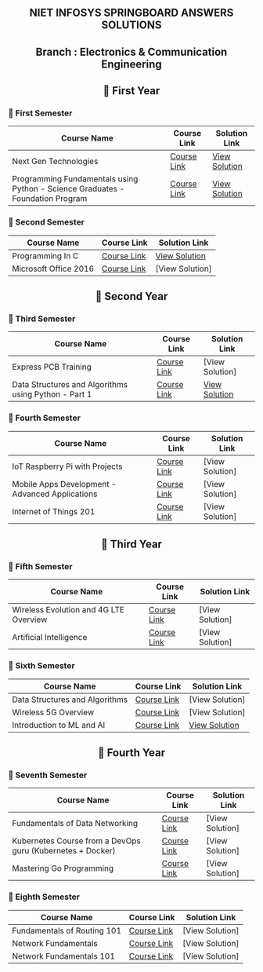 <div align="center">

  ## NIET INFOSYS SPRINGBOARD ANSWERS SOLUTIONS

  ## Branch : Electronics & Communication Engineering

  ## 🔷 First Year  

</div>

### 🔸 First Semester

| Course Name                                      | Course Link | Solution Link |
|------------------------------------------------|-------------|---------------|
| Next Gen Technologies                        | [Course Link](https://infyspringboard.onwingspan.com/web/en/app/toc/lex_auth_01255932461115801653_shared/overview) | [View Solution](https://github.com/DevGoyalG/NIET-Infosys-Springboard/tree/main/Next%20Gen%20Technologies) |
| Programming Fundamentals using Python - Science Graduates - Foundation Program                 | [Course Link](https://infyspringboard.onwingspan.com/web/en/app/toc/lex_auth_0127412552654028801068_shared/overview) | [View Solution](https://github.com/DevGoyalG/NIET-Infosys-Springboard/tree/main/Programming%20Fundamentals%20using%20Python%20-%20Science%20Graduates%20-%20Foundation%20Program) |

### 🔸 Second Semester

| Course Name                                      | Course Link | Solution Link |
|------------------------------------------------|-------------|---------------|
| Programming In C                        | [Course Link](https://infyspringboard.onwingspan.com/web/en/app/toc/lex_auth_012996602861608960271_shared/overview) | [View Solution](https://github.com/DevGoyalG/NIET-Infosys-Springboard/tree/main/Programming%20in%20C) |
| Microsoft Office 2016                 | [Course Link](https://infyspringboard.onwingspan.com/web/en/app/toc/lex_auth_01384339925970944038247_shared/overview) | [View Solution] |

<div align="center">
  
  ## 🔷 Second Year
  
</div>

### 🔸 Third Semester

| Course Name                                      | Course Link | Solution Link |
|------------------------------------------------|-------------|---------------|
| Express PCB Training                     | [Course Link](https://infyspringboard.onwingspan.com/web/en/app/toc/lex_auth_01384317577767321632299_shared/overview) | [View Solution] |
| Data Structures and Algorithms using Python - Part 1                 | [Course Link](https://infyspringboard.onwingspan.com/web/en/app/toc/lex_auth_0125409722749255681063_shared/overview) | [View Solution](https://github.com/DevGoyalG/NIET-Infosys-Springboard/tree/main/Data%20Structures%20and%20Algorithms%20using%20Python%20-%20Part%201) |

### 🔸 Fourth Semester

| Course Name                                      | Course Link | Solution Link |
|------------------------------------------------|-------------|---------------|
| IoT Raspberry Pi with Projects                          | [Course Link](https://infyspringboard.onwingspan.com/web/en/app/toc/lex_auth_01384789198063206456721_shared/overview) | [View Solution] |
| Mobile Apps Development - Advanced Applications                  | [Course Link](https://infyspringboard.onwingspan.com/web/en/app/toc/lex_auth_0138418887247626247150_shared/overview) | [View Solution] |
| Internet of Things 201                         | [Course Link](https://infyspringboard.onwingspan.com/web/en/app/toc/lex_auth_0129563012988354561318_shared/overview) | [View Solution] |

<div align="center">
  
  ## 🔷 Third Year
  
</div>

### 🔸 Fifth Semester

| Course Name                                      | Course Link | Solution Link |
|------------------------------------------------  |-------------|---------------|
| Wireless Evolution and 4G LTE Overview                         | [Course Link](https://infyspringboard.onwingspan.com/web/en/app/toc/lex_auth_0126690195044843520_shared/overview) | [View Solution] |
| Artificial Intelligence                         | [Course Link](https://infyspringboard.onwingspan.com/web/en/app/toc/lex_auth_01384246969322700815386_shared/overview) | [View Solution] |

### 🔸 Sixth Semester

| Course Name                                      | Course Link | Solution Link |
|------------------------------------------------  |-------------|---------------|
| Data Structures and Algorithms                         | [Course Link](https://infyspringboard.onwingspan.com/web/en/app/toc/lex_auth_01384203240484864010470_shared/overview) | [View Solution] |
| Wireless 5G Overview                          | [Course Link](https://infyspringboard.onwingspan.com/web/en/app/toc/lex_auth_0130807757242204161122_shared/overview) | [View Solution] |
| Introduction to ML and AI                         | [Course Link](https://infyspringboard.onwingspan.com/web/en/app/toc/lex_auth_0137398721079705605/overview) | [View Solution](https://github.com/DevGoyalG/NIET-Infosys-Springboard/tree/main/Introduction%20to%20ML%20and%20AI) |

<div align="center">
  
  ## 🔷 Fourth Year
  
</div>

### 🔸 Seventh Semester

| Course Name                                      | Course Link | Solution Link |
|------------------------------------------------|-------------|---------------|
| Fundamentals of Data Networking                         | [Course Link](https://infyspringboard.onwingspan.com/web/en/app/toc/lex_auth_012807053341081600207_shared/overview) | [View Solution] |
| Kubernetes Course from a DevOps guru (Kubernetes + Docker) | [Course Link](https://infyspringboard.onwingspan.com/web/en/app/toc/lex_auth_01384659440540876851119_shared/overview) | [View Solution] |
| Mastering Go Programming                          | [Course Link](https://infyspringboard.onwingspan.com/web/en/app/toc/lex_auth_0130944316508323842425_shared/overview) | [View Solution] |

### 🔸 Eighth Semester

| Course Name                                      | Course Link | Solution Link |
|------------------------------------------------|-------------|---------------|
| Fundamentals of Routing 101                        | [Course Link](https://infyspringboard.onwingspan.com/web/en/app/toc/lex_auth_012876444773040128213_shared/overview) | [View Solution] |
| Network Fundamentals                        | [Course Link](https://infyspringboard.onwingspan.com/web/en/app/toc/lex_auth_012683751296065536354_shared/overview) | [View Solution] |
| Network Fundamentals 101                         | [Course Link](https://infyspringboard.onwingspan.com/web/en/app/toc/lex_auth_012874910653456384163_shared/overview) | [View Solution] |
